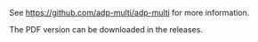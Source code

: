See https://github.com/adp-multi/adp-multi for more information.

The PDF version can be downloaded in the releases.
